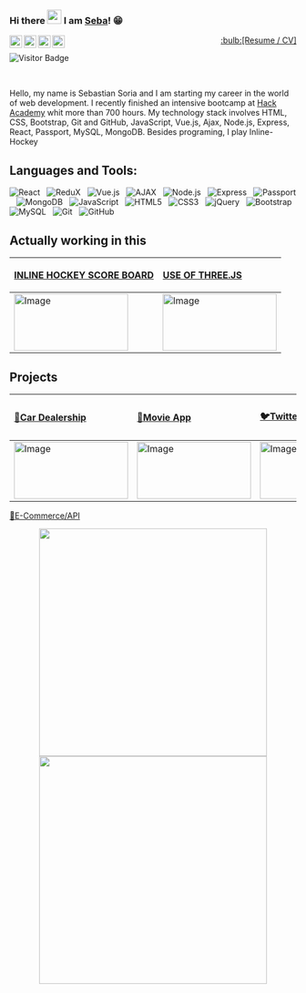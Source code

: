 ### Hi there <img src="https://media.giphy.com/media/hvRJCLFzcasrR4ia7z/giphy.gif" width="25px"> I am [Seba](https://github.com/soriagorgoroso)! 😁


<a href="https://www.instagram.com/">
  <img align="left" alt="Sebastian's Instagram" width="22px" src="https://raw.githubusercontent.com/hussainweb/hussainweb/main/icons/instagram.png" />
</a>
<a href="Zombie48#1820">
  <img align="left" alt="Sebastian's Discord" width="22px" src="https://raw.githubusercontent.com/peterthehan/peterthehan/master/assets/discord.svg" />
</a>
<a href="https://twitter.com/SebaHCK">
  <img align="left" alt="Sebastian Soria | Twitter" width="22px" src="https://raw.githubusercontent.com/peterthehan/peterthehan/master/assets/twitter.svg" />
</a>
<a href="https://www.linkedin.com/in/soriagorgoroso/">
  <img align="left" alt="Sebastian's LinkedIN" width="22px" src="https://raw.githubusercontent.com/peterthehan/peterthehan/master/assets/linkedin.svg" />
</a><p  align="right" >
 <a  href="https://bit.ly/3LC8Wqw">    :bulb:[Resume / CV]   </a>
</p>

![Visitor Badge](https://visitor-badge.laobi.icu/badge?page_id=soriagorgoroso.soriagorgoroso)

<br>

<p>
Hello, my name is Sebastian Soria and I am starting my career in the world of web development. I recently finished an intensive bootcamp at <a href="https://ha.dev/">Hack Academy</a> whit more than 700 hours. My technology stack involves HTML, CSS, Bootstrap, Git and GitHub, JavaScript, Vue.js, Ajax, Node.js, Express, React, Passport, MySQL, MongoDB.
Besides programing, I play Inline-Hockey 
</p>

## **Languages and Tools:** <br>
![React](https://img.shields.io/badge/-React-black?logo=React&style=social)&nbsp;&nbsp;
![ReduX](https://img.shields.io/badge/-ReduX-black?logo=ReduX&style=social)&nbsp;&nbsp;
![Vue.js](https://img.shields.io/badge/-Vue.js-black?logo=Vue.js&style=social)&nbsp;&nbsp;
![AJAX](https://img.shields.io/badge/-AJAX-black?logo=AJAX&style=social)&nbsp;&nbsp;
![Node.js](https://img.shields.io/badge/-Node.js-black?logo=node.js&style=social)&nbsp;&nbsp;
![Express](https://img.shields.io/badge/-Express-black?logo=Express&style=social)&nbsp;&nbsp;
![Passport](https://img.shields.io/badge/-Passport-black?logo=Passport&style=social)&nbsp;&nbsp;
![MongoDB](https://img.shields.io/badge/-MongoDB-black?logo=MongoDB&style=social)&nbsp;&nbsp;
![JavaScript](https://img.shields.io/badge/-JavaScript-black?logo=javascript&style=social)&nbsp;&nbsp;
![HTML5](https://img.shields.io/badge/-HTML5-black?logo=html5&style=social)&nbsp;&nbsp;
![CSS3](https://img.shields.io/badge/-CSS3-black?logo=css3&style=social)&nbsp;&nbsp;
![jQuery](https://img.shields.io/badge/-jQuery-black?logo=jquery&style=social)&nbsp;&nbsp;
![Bootstrap](https://img.shields.io/badge/-Bootstrap-black?logo=bootstrap&style=social)&nbsp;&nbsp;
![MySQL](https://img.shields.io/badge/-MySQL-black?logo=mysql&style=social)&nbsp;&nbsp;
![Git](https://img.shields.io/badge/-Git-black?logo=git&style=social)&nbsp;&nbsp;
![GitHub](https://img.shields.io/badge/-GitHub-black?logo=github&style=social)&nbsp;&nbsp;


## Actually working in this
<table class="tg">
<thead>
  <tr>
    <th class="tg-0pky"><p align = "start">
<a  href="">    INLINE HOCKEY SCORE BOARD   </a>
</p></th>
        <th class="tg-0pky"><p align = "start">
<a  href="">    USE OF THREE.JS   </a>
</p></th>
  
</p></th>
  </tr>
</thead>
<tbody>
 <tr>
    <td class="tg-0pky"><img src="https://github.com/soriagorgoroso/soriagorgoroso/blob/main/img/scoreboard_2-5-%5B2022.jpeg" alt="Image" width="200" height="100"></td>
    <td class="tg-0pky"><img src="https://github.com/soriagorgoroso/soriagorgoroso/blob/main/img/Web3d.jpeg" alt="Image" width="200" height="100"></td>
 <tr>
   
</tbody>
</tbody>
</table>

## **Projects** <br>


<table class="tg">
<thead>
  <tr>
    <th class="tg-0pky"><p align = "start">
<a  href="https://proyectofinalha2021.netlify.app">    🚗Car Dealership   </a>
</p></th>
    <th class="tg-0pky"><p align = "start">
<a  href="https://bit.ly/3LEXfj0">    🍿Movie App   </a>
</p></th>
    <th class="tg-0pky"><p align = "start">
<a  href="https://bit.ly/3O6k29m">    🐦Twitter Clone    </a><br>
</p></th>
    <th class="tg-0pky"><p align = "start">
<a  href="https://bit.ly/3KcrXzv">    🍺E-Commerce   </a><br>
   
</p></th>
    <th class="tg-0pky"><p align = "start">
<a  href="https://bit.ly/3u9zb1u">    📝E-Commerce </br>Dashboard   </a><br>
  
</p></th>
  </tr>
</thead>
<tbody>
 <tr>
    <td class="tg-0pky"><img src="https://github.com/soriagorgoroso/soriagorgoroso/blob/main/img/Cardealership.png?raw=true" alt="Image" width="200" height="100"></td>
    <td class="tg-0pky"><img src="https://github.com/soriagorgoroso/soriagorgoroso/blob/main/img/hackflix.png?raw=true" alt="Image" width="200" height="100"></td>
    <td class="tg-0pky"><img src="https://github.com/soriagorgoroso/soriagorgoroso/blob/main/img/twiiter.png?raw=true" alt="Image" width="200" height="100"></td>
    <td class="tg-0pky"><img src="https://github.com/soriagorgoroso/soriagorgoroso/blob/main/img/hackbier.png?raw=true" alt="Image" width="200" height="100"></td>
    <td class="tg-8bgf"><img src="https://github.com/soriagorgoroso/soriagorgoroso/blob/main/img/dashboard.png?raw=true" alt="Image" width="200" height="100"></td>
  </tr>
</tbody>
</tbody>
</table>


<p align = "start">
<a  href="https://bit.ly/37iaMhy">    💾E-Commerce/API  </a>
</p>



<p align = "center">
<img width = 400 src="https://github-readme-stats.vercel.app/api/top-langs/?username=soriagorgoroso&hide=TeX&layout=compact&theme=swift"/>
<img  width = 400 src="https://github-readme-stats.vercel.app/api?username=soriagorgoroso&count_private=true&show_icons=true&include_all_commits=true&theme=swift"/>
</p>

